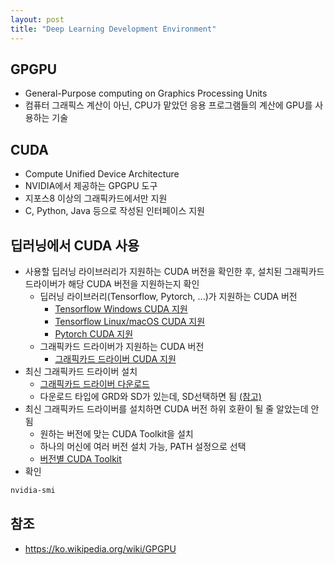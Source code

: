 ```yaml
---
layout: post
title: "Deep Learning Development Environment"
---
```

## GPGPU
- General-Purpose computing on Graphics Processing Units
- 컴퓨터 그래픽스 계산이 아닌, CPU가 맡았던 응용 프로그램들의 계산에 GPU를 사용하는 기술

## CUDA
- Compute Unified Device Architecture
- NVIDIA에서 제공하는 GPGPU 도구
- 지포스8 이상의 그래픽카드에서만 지원
- C, Python, Java 등으로 작성된 인터페이스 지원

## 딥러닝에서 CUDA 사용
- 사용할 딥러닝 라이브러리가 지원하는 CUDA 버전을 확인한 후, 설치된 그래픽카드 드라이버가 해당 CUDA 버전을 지원하는지 확인
	- 딥러닝 라이브러리(Tensorflow, Pytorch, ...)가 지원하는 CUDA 버전
		- [Tensorflow Windows CUDA 지원](https://www.tensorflow.org/install/source_windows#tested_build_configurations)
		- [Tensorflow Linux/macOS CUDA 지원](https://www.tensorflow.org/install/source#tested_build_configurations)
		- [Pytorch CUDA 지원](https://pytorch.org/get-started/locally/)
	- 그래픽카드 드라이버가 지원하는 CUDA 버전
		- [그래픽카드 드라이버 CUDA 지원](https://docs.nvidia.com/deploy/cuda-compatibility/index.html#binary-compatibility)
- 최신 그래픽카드 드라이버 설치
	- [그래픽카드 드라이버 다운로드](https://www.nvidia.com/download/index.aspx?lang=en-us#)
	- 다운로드 타입에 GRD와 SD가 있는데, SD선택하면 됨 [(참고)](https://www.reddit.com/r/nvidia/comments/d3dg88/game_ready_driver_vs_studio_driver_for_deep/)
- 최신 그래픽카드 드라이버를 설치하면 CUDA 버전 하위 호환이 될 줄 알았는데 안됨
	- 원하는 버전에 맞는 CUDA Toolkit을 설치
	- 하나의 머신에 여러 버전 설치 가능, PATH 설정으로 선택
	- [버전별 CUDA Toolkit](https://developer.nvidia.com/cuda-toolkit-archive)
- 확인
```bash
nvidia-smi
```

## 참조
- <https://ko.wikipedia.org/wiki/GPGPU>
